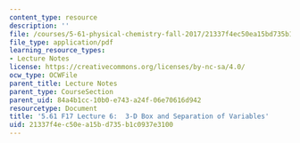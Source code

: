 ```yaml
---
content_type: resource
description: ''
file: /courses/5-61-physical-chemistry-fall-2017/21337f4ec50ea15bd735b1c0937e3100_MIT5_61F17_lec6.pdf
file_type: application/pdf
learning_resource_types:
- Lecture Notes
license: https://creativecommons.org/licenses/by-nc-sa/4.0/
ocw_type: OCWFile
parent_title: Lecture Notes
parent_type: CourseSection
parent_uid: 84a4b1cc-10b0-e743-a24f-06e70616d942
resourcetype: Document
title: '5.61 F17 Lecture 6:  3-D Box and Separation of Variables'
uid: 21337f4e-c50e-a15b-d735-b1c0937e3100
---
```

